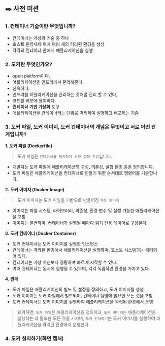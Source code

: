 <h2> ✒️ 사전 미션 </h2>
<h3> 1. 컨테이너 기술이란 무엇입니까? </h3>

- 컨테이너는 가상화 기술 중 하나
- 호스트 운영체제 위에 여러 개의 격리된 환경을 생성
- 각각의 컨테이너 안에서 애플리케이션을 실행

<h3> 2. 도커란 무엇인가요? </h3>

- open platform이다.
- 어플리케이션을 인프라에서 분리해준다.
- 신속하다.
- 인프라를 어플리케이션을 관리하는 것처럼 관리 할 수 있다,
- 코드를 배포에 용이하다.
- **컨테이너 기반 가상화** 도구
- 애플리케이션을 컨테이너라는 단위로 격리하여 실행하고 배포하는 기술

<h3> 3. 도커 파일, 도커 이미지, 도커 컨테이너의 개념은 무엇이고 서로 어떤 관계입니까? </h3>

**1. 도커 파일 (Dockerfile)**

> 도커 파일은 `컨테이너를 빌드하기 위한 설정 파일`입니다.

- 개발자는 도커 파일에 애플리케이션의 구성, 의존성, 실행 환경 등을 정의합니다.
- 도커 파일은 애플리케이션을 컨테이너로 만들기 위한 순서대로 명령어를 기술합니다.

**2. 도커 이미지 (Docker Image)**

> 도커 이미지는 도커 파일을 기반으로 만들어진 `가상 이미지`

- 이미지는 파일 시스템, 라이브러리, 의존성, 환경 변수 및 실행 가능한 애플리케이션을 포함
- 이미지는 불변하며, 컨테이너가 실행될 때마다 읽기 전용 레이어로 구성된다.

**3. 도커 컨테이너 (Docker Container)**
- 도커 컨테이너는 도커 이미지를 실행한 인스턴스
- 컨테이너는 격리된 환경에서 애플리케이션을 실행하며, 호스트 시스템과는 격리되어 있다.
- 컨테이너는 가상 머신보다 경량하며 빠르게 시작할 수 있다.
- 여러 컨테이너는 동시에 실행될 수 있으며, 각각 독립적인 환경을 가지고 있다.

**4. 관계**
- 도커 파일은 애플리케이션의 빌드 및 설정을 정의하고, 도커 이미지를 생성
- 도커 이미지는 도커 파일에서 빌드되며, 컨테이너 실행에 필요한 모든 것을 포함
- 도커 컨테이너는 도커 이미지를 실행하여 애플리케이션을 독립된 환경에서 운영

> 요약하면, `도커 파일`은 애플리케이션을 정의하고, `도커 이미지`는 애플리케이션을 실행하는 데 필요한 모든 것을 가지며, `도커 컨테이너`는 도커 이미지를 실행하여 애플리케이션을 격리된 환경에서 운영한다.

<h3> 4. 도커 설치하기(화면 캡처) </h3>
